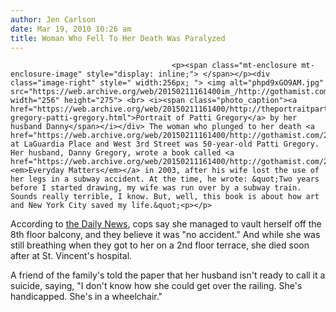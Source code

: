 ```yaml
---
author: Jen Carlson
date: Mar 19, 2010 10:26 am
title: Woman Who Fell To Her Death Was Paralyzed
---
```


	
										<p><span class="mt-enclosure mt-enclosure-image" style="display: inline;"> </span></p><div class="image-right" style=" width:256px; "> <img alt="phpd9xGO9AM.jpg" src="https://web.archive.org/web/20150211161400im_/http://gothamist.com/attachments/arts_jen/phpd9xGO9AM.jpg" width="256" height="275"> <br> <i><span class="photo_caption"><a href="https://web.archive.org/web/20150211161400/http://theportraitparty.blogspot.com/2008/03/danny-gregory-patti-gregory.html">Portrait of Patti Gregory</a> by her husband Danny</span></i></div> The woman who plunged to her death <a href="https://web.archive.org/web/20150211161400/http://gothamist.com/2010/03/18/jumper_down_at_laguardia_and_west_3.php">yesterday</a> at LaGuardia Place and West 3rd Street was 50-year-old Patti Gregory. Her husband, Danny Gregory, wrote a book called <a href="https://web.archive.org/web/20150211161400/http://gothamist.com/2004/01/27/everyday_matters.php"><em>Everyday Matters</em></a> in 2003, after his wife lost the use of her legs in a subway accident. At the time, he wrote: &quot;Two years before I started drawing, my wife was run over by a subway train. Sounds really terrible, I know. But, well, this book is about how art and New York City saved my life.&quot;<p></p>

<p>According to <a href="https://web.archive.org/web/20150211161400/http://www.nydailynews.com/ny_local/2010/03/19/2010-03-19_paralyzed_mom_in_death_plunge.html">the Daily News</a>, cops say she managed to vault herself off the 8th floor balcony, and they believe it was &quot;no accident.&quot; And while she was still breathing when they got to her on a 2nd floor terrace, she died soon after at St. Vincent&apos;s hospital.</p>

<p>A friend of the family&apos;s told the paper that her husband isn&apos;t ready to call it a suicide, saying, &quot;I don&apos;t know how she could get over the railing. She&apos;s handicapped. She&apos;s in a wheelchair.&quot;</p>					
										
									
				